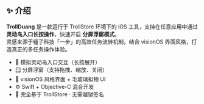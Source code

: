 ## ✨ 介绍

**TrollDuang** 是一款运行于 TrollStore 环境下的 iOS 工具，支持在任意应用中通过 **灵动岛入口长按操作**，快速开启 **分屏浮窗模式**。  
灵感来源于锤子科技「一步」的高效任务流转机制，结合 visionOS 界面风格，打造真正的多任务操作体验。

- 📱 模拟灵动岛入口交互（长按展开）
- 🪟 分屏浮窗（支持拖拽、缩放、关闭）
- 🎨 visionOS 风格界面 + 毛玻璃拟物 UI
- ⚙️ Swift + Objective-C 混合开发
- 🧊 完全基于 TrollStore · 无需越狱签名
